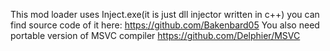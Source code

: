 This mod loader uses Inject.exe(it is just dll injector written in c++) you can find source code of it here: https://github.com/Bakenbard05
You also need portable version of MSVC compiler https://github.com/Delphier/MSVC
